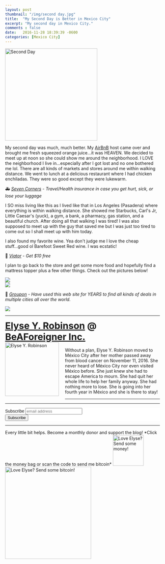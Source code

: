 ```yaml
---
layout: post
thumbnail: "/img/second day.jpg"
title:  "My Second Day is Better in Mexico City"
excerpt: "My second day in Mexico City."
comments : false
date:   2016-11-28 18:39:39 -0600
categories: [Mexico City]
---
```


<img src="/img/second day.jpg" width="300" height="300" alt="Second Day">

My second day was much, much better. My <a href="https://www.airbnb.com/c/elyser93?currency=USD">AirBnB</a> host came over and brought me fresh squeezed orange juice...it was HEAVEN. We decided to meet up at noon so she could show me around the neighborhood. I LOVE the neighborhood I live in...especially after I got lost and no one bothered me lol. There are all kinds of markets and stores around me within walking distance. We went to lunch at a delicious restaurant where I had chicken enchiladas. They were so good except they were lukewarm.

🚑 <i><a href="https://www.sevencorners.com/?a=7EA9D670-6805-4F0F-AB1C-804BD2C35B7D&z=HGP2SEQ" target="_blank">Seven Corners</a> - Travel/Health insurance in case you get hurt, sick, or lose your luggage</i><br>

I SO miss living like this as I lived like that in Los Angeles (Pasadena) where everything is within walking distance. She showed me Starbucks, Carl's Jr, Little Caesar's (yuck), a gym, a bank, a pharmacy, gas station, and a beautiful church. After doing all that walking I was tired! I was also supposed to meet up with the guy that saved me but I was just too tired to come out so I shall meet up with him today.

I also found my favorite wine. Yea don't judge me I love the cheap stuff...good ol Barefoot Sweet Red wine. I was ecstatic!

🛴 <i><a href="https://www.awin1.com/awclick.php?gid=385121&mid=11018&awinaffid=323811&linkid=2598552&clickref=" target="_blank">Viator</a> - Get $10 free</i><br>

I plan to go back to the store and get some more food and hopefully find a mattress topper plus a few other things. Check out the pictures below!

<picture>
  <source srcset="/img/second day 2.webp" type="image/webp">
  <source srcset="/img/second day 2.jpg" type="image/jpeg">
  <img src="/img/second day 2.jpg">
</picture>
<br>

<picture>
  <source srcset="/img/second day 3.webp" type="image/webp">
  <source srcset="/img/second day 3.jpg" type="image/jpeg">
  <img src="/img/second day 3.jpg">
</picture>
<br>

🗿 <i><a href="https://www.groupon.com/visitor_referral/h/ee4bce1e-84de-4387-a735-d59d04539960" target="_blank">Groupon</a> - Have used this web site for YEARS to find all kinds of deals in multiple cities all over the world.</i><br>

<picture>
  <source srcset="/img/second day 4.webp" type="image/webp">
  <source srcset="/img/second day 4.jpg" type="image/jpeg">
  <img src="/img/second day 4.jpg">
</picture>
<br>

<hr>

<div style="font-size: 30px; font-weight: bold;"><a href="https://elyserobinson.com" target="_blank">Elyse Y. Robinson</a> @ <a href="https://www.beaforeigner.com" target="_blank">BeAForeigner Inc.</a></div>
<div style="float: left; padding: 0 20px 20px 0;"><img src="/img/me86.gif" width="175" height="175" alt="Elyse Y. Robinson"></div>
<br>
Without a plan, Elyse Y. Robinson moved to México City after her mother passed away from blood cancer on November 11, 2016. She never heard of México City nor even visited México before. She just knew she had to escape America to mourn. She had quit her whole life to help her family anyway. She had nothing more to lose. She is going into her fourth year in México and she is there to stay!

<hr>

<div class="sharethis-inline-share-buttons"></div>

<hr>

<!-- Begin Mailchimp Signup Form -->
<link href="//cdn-images.mailchimp.com/embedcode/horizontal-slim-10_7.css" rel="stylesheet" type="text/css">
<style type="text/css">
	#mc_embed_signup{background:#fff; clear:left; font:14px Helvetica,Arial,sans-serif; width:100%;}
	/* Add your own Mailchimp form style overrides in your site stylesheet or in this style block.
	   We recommend moving this block and the preceding CSS link to the HEAD of your HTML file. */
</style>
<div id="mc_embed_signup">
<form action="https://elyserobinson.us14.list-manage.com/subscribe/post?u=d8681ae8829338461cc453b4a&amp;id=f1fd37520f" method="post" id="mc-embedded-subscribe-form" name="mc-embedded-subscribe-form" class="validate" target="_blank" novalidate>
    <div id="mc_embed_signup_scroll">
	<label for="mce-EMAIL">Subscribe</label>
	<input type="email" value="" name="EMAIL" class="email" id="mce-EMAIL" placeholder="email address" required>
    <!-- real people should not fill this in and expect good things - do not remove this or risk form bot signups-->
    <div style="position: absolute; left: -5000px;" aria-hidden="true"><input type="text" name="b_d8681ae8829338461cc453b4a_f1fd37520f" tabindex="-1" value=""></div>
    <div class="clear"><input type="submit" value="Subscribe" name="subscribe" id="mc-embedded-subscribe" class="button"></div>
    </div>
</form>
</div>

<!--End mc_embed_signup-->

<hr>

<div class="text-align: center">
Every little bit helps. Become a monthly donor and support the blog! *Click the money bag or scan the code to send me bitcoin*
<a href="https://liberapay.com/elyserobinson" target="_blank"><img src="/img/419_money_bag_BTC_solid.gif" width="100" height="100" alt="Love Elyse? Send some money!"></a>

<picture>
  <source srcset="/img/bitcoin.webp" type="image/webp">
  <source srcset="/img/bitcoin.jpeg" type="image/jpeg">
  <img src="/img/bitcoin.jpeg" width="280" height="300" alt="Love Elyse? Send some bitcoin!">
</picture>
</div>
